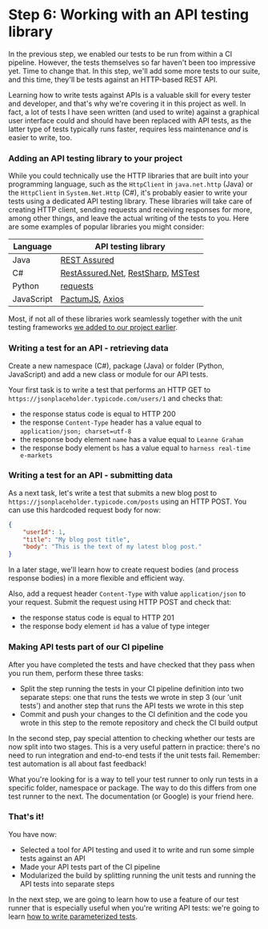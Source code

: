 # Step 6: Working with an API testing library

In the previous step, we enabled our tests to be run from within a CI pipeline. However, the tests themselves so far haven't been too impressive yet. Time to change that. In this step, we'll add some more tests to our suite, and this time, they'll be tests against an HTTP-based REST API.

Learning how to write tests against APIs is a valuable skill for every tester and developer, and that's why we're covering it in this project as well. In fact, a lot of tests I have seen written (and used to write) against a graphical user interface could and should have been replaced with API tests, as the latter type of tests typically runs faster, requires less maintenance *and* is easier to write, too.

### Adding an API testing library to your project

While you could technically use the HTTP libraries that are built into your programming language, such as the `HttpClient` in `java.net.http` (Java) or the `HttpClient` in `System.Net.Http` (C#), it's probably easier to write your tests using a dedicated API testing library. These libraries will take care of creating HTTP client, sending requests and receiving responses for more, among other things, and leave the actual writing of the tests to you. Here are some examples of popular libraries you might consider:

| Language | API testing library |
| -------- | ---------------------- |
| Java | [REST Assured](https://rest-assured.io) |
| C# | [RestAssured.Net](https://github.com/basdijkstra/rest-assured-net), [RestSharp](https://restsharp.dev), [MSTest](https://learn.microsoft.com/en-us/dotnet/core/testing/unit-testing-with-mstest) |
| Python | [requests](https://requests.readthedocs.io/en/latest/) |
| JavaScript | [PactumJS](https://pactumjs.github.io), [Axios](https://axios-http.com/docs/intro) |

Most, if not all of these libraries work seamlessly together with the unit testing frameworks [we added to our project earlier](02-working-with-package-managers.md).

### Writing a test for an API - retrieving data

Create a new namespace (C#), package (Java) or folder (Python, JavaScript) and add a new class or module for our API tests.

Your first task is to write a test that performs an HTTP GET to `https://jsonplaceholder.typicode.com/users/1` and checks that:

* the response status code is equal to HTTP 200
* the response `Content-Type` header has a value equal to `application/json; charset=utf-8`
* the response body element `name` has a value equal to `Leanne Graham`
* the response body element `bs` has a value equal to `harness real-time e-markets`

### Writing a test for an API - submitting data

As a next task, let's write a test that submits a new blog post to `https://jsonplaceholder.typicode.com/posts` using an HTTP POST. You can use this hardcoded request body for now:

```json
{
    "userId": 1,
	"title": "My blog post title",
	"body": "This is the text of my latest blog post."
}
```

In a later stage, we'll learn how to create request bodies (and process response bodies) in a more flexible and efficient way.

Also, add a request header `Content-Type` with value `application/json` to your request. Submit the request using HTTP POST and check that:

* the response status code is equal to HTTP 201
* the response body element `id` has a value of type integer

### Making API tests part of our CI pipeline

After you have completed the tests and have checked that they pass when you run them, perform these three tasks:

* Split the step running the tests in your CI pipeline definition into two separate steps: one that runs the tests we wrote in step 3 (our 'unit tests') and another step that runs the API tests we wrote in this step
* Commit and push your changes to the CI definition and the code you wrote in this step to the remote repository and check the CI build output

In the second step, pay special attention to checking whether our tests are now split into two stages. This is a very useful pattern in practice: there's no need to run integration and end-to-end tests if the unit tests fail. Remember: test automation is all about fast feedback!

What you're looking for is a way to tell your test runner to only run tests in a specific folder, namespace or package. The way to do this differs from one test runner to the next. The documentation (or Google) is your friend here.

### That's it!

You have now:

* Selected a tool for API testing and used it to write and run some simple tests against an API
* Made your API tests part of the CI pipeline
* Modularized the build by splitting running the unit tests and running the API tests into separate steps

In the next step, we are going to learn how to use a feature of our test runner that is especially useful when you're writing API tests: we're going to learn [how to write parameterized tests](07-parameterizing-your-tests.md).